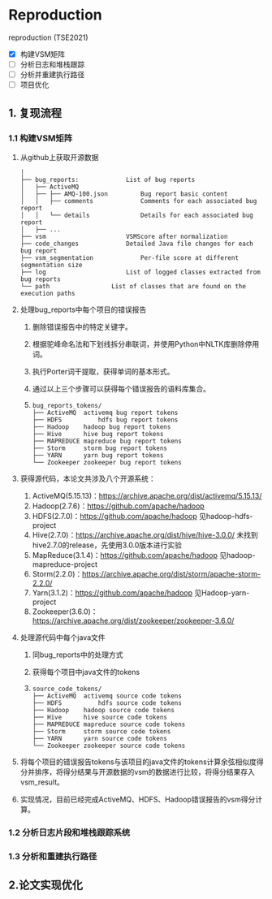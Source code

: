 # Reproduction
reproduction (TSE2021)

- [x] 构建VSM矩阵
- [ ] 分析日志和堆栈跟踪
- [ ] 分析并重建执行路径
- [ ] 项目优化

## 1. 复现流程

### 1.1 构建VSM矩阵

1. 从github上获取开源数据

   ```
   │
   ├── bug_reports:				List of bug reports
   │   ├── ActiveMQ	
   │   ├── ├── AMQ-100.json			Bug report basic content
   │   │   ├── comments				Comments for each associated bug report
   │   │   └── details				Details for each associated bug report
   │   ├── ...
   ├── vsm						VSMScore after normalization
   ├── code_changes				Detailed Java file changes for each bug report 
   ├── vsm_segmentation				Per-file score at different segmentation size
   ├── log						List of logged classes extracted from bug reports
   └── path					List of classes that are found on the execution paths
   ```
   
2. 处理bug_reports中每个项目的错误报告

   1. 删除错误报告中的特定关键字。

   2. 根据驼峰命名法和下划线拆分串联词，并使用Python中NLTK库删除停用词。

   3. 执行Porter词干提取，获得单词的基本形式。

   4. 通过以上三个步骤可以获得每个错误报告的语料库集合。

   5. ```
      bug_reports_tokens/
      ├── ActiveMQ  activemq bug report tokens
      ├── HDFS			hdfs bug report tokens
      ├── Hadoop    hadoop bug report tokens
      ├── Hive      hive bug report tokens
      ├── MAPREDUCE mapreduce bug report tokens
      ├── Storm     storm bug report tokens
      ├── YARN      yarn bug report tokens
      └── Zookeeper zookeeper bug report tokens
      ```

      

3. 获得源代码，本论文共涉及八个开源系统：

   1. ActiveMQ(5.15.13)：https://archive.apache.org/dist/activemq/5.15.13/
   2. Hadoop(2.7.6)：https://github.com/apache/hadoop
   3. HDFS(2.7.0)：https://github.com/apache/hadoop 见hadoop-hdfs-project
   4. Hive(2.7.0)：https://archive.apache.org/dist/hive/hive-3.0.0/ 未找到hive2.7.0的release，先使用3.0.0版本进行实验
   5. MapReduce(3.1.4)：https://github.com/apache/hadoop 见hadoop-mapreduce-project
   6. Storm(2.2.0)：https://archive.apache.org/dist/storm/apache-storm-2.2.0/
   7. Yarn(3.1.2)：https://github.com/apache/hadoop 见Hadoop-yarn-project
   8. Zookeeper(3.6.0)：https://archive.apache.org/dist/zookeeper/zookeeper-3.6.0/

4. 处理源代码中每个java文件

   1. 同bug_reports中的处理方式

   2. 获得每个项目中java文件的tokens

   3. ```
      source_code_tokens/
      ├── ActiveMQ  activemq source code tokens
      ├── HDFS			hdfs source code tokens
      ├── Hadoop    hadoop source code tokens
      ├── Hive      hive source code tokens
      ├── MAPREDUCE mapreduce source code tokens
      ├── Storm     storm source code tokens
      ├── YARN      yarn source code tokens
      └── Zookeeper zookeeper source code tokens
      ```

5. 将每个项目的错误报告tokens与该项目的java文件的tokens计算余弦相似度得分并排序，将得分结果与开源数据的vsm的数据进行比较，将得分结果存入vsm_result。

6. 实现情况，目前已经完成ActiveMQ、HDFS、Hadoop错误报告的vsm得分计算。

### 1.2 分析日志片段和堆栈跟踪系统

### 1.3 分析和重建执行路径



## 2.论文实现优化

